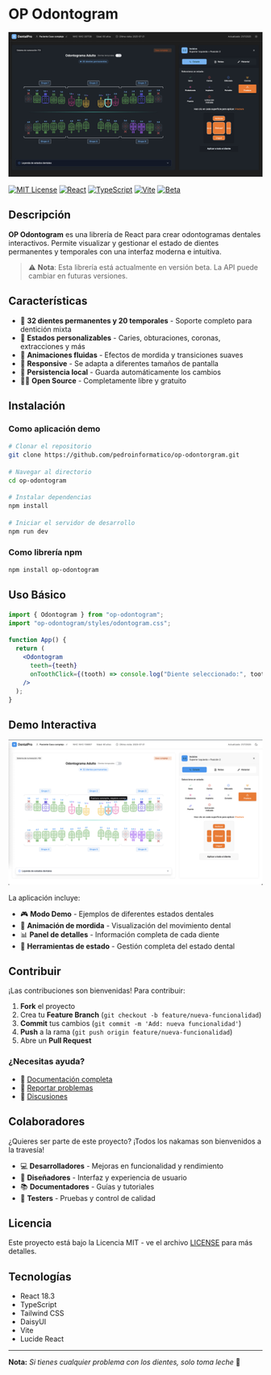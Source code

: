 # OP Odontogram

![OP Odontogram Demo](src/img/odontograma-dark.png)

[![MIT License](https://img.shields.io/badge/License-MIT-blue.svg)](LICENSE)
[![React](https://img.shields.io/badge/React-18.3-61dafb.svg)](https://reactjs.org/)
[![TypeScript](https://img.shields.io/badge/TypeScript-5.5-3178c6.svg)](https://www.typescriptlang.org/)
[![Vite](https://img.shields.io/badge/Vite-5.4-646cff.svg)](https://vitejs.dev/)
[![Beta](https://img.shields.io/badge/Status-Beta-yellow.svg)]()

## Descripción

**OP Odontogram** es una librería de React para crear odontogramas dentales interactivos. Permite visualizar y gestionar el estado de dientes permanentes y temporales con una interfaz moderna e intuitiva.

> ⚠️ **Nota**: Esta librería está actualmente en versión beta. La API puede cambiar en futuras versiones.

## Características

- 🦷 **32 dientes permanentes y 20 temporales** - Soporte completo para dentición mixta
- 🎨 **Estados personalizables** - Caries, obturaciones, coronas, extracciones y más
- 🌊 **Animaciones fluidas** - Efectos de mordida y transiciones suaves
- 📱 **Responsive** - Se adapta a diferentes tamaños de pantalla
- 💾 **Persistencia local** - Guarda automáticamente los cambios
- 🏴‍☠️ **Open Source** - Completamente libre y gratuito

## Instalación

### Como aplicación demo

```bash
# Clonar el repositorio
git clone https://github.com/pedroinformatico/op-odontorgram.git

# Navegar al directorio
cd op-odontogram

# Instalar dependencias
npm install

# Iniciar el servidor de desarrollo
npm run dev
```

### Como librería npm

```bash
npm install op-odontogram
```

## Uso Básico

```jsx
import { Odontogram } from "op-odontogram";
import "op-odontogram/styles/odontogram.css";

function App() {
  return (
    <Odontogram
      teeth={teeth}
      onToothClick={(tooth) => console.log("Diente seleccionado:", tooth)}
    />
  );
}
```

## Demo Interactiva

![Interfaz del Odontogram](src/img/odontograma.png)

La aplicación incluye:

- 🎮 **Modo Demo** - Ejemplos de diferentes estados dentales
- 🦷 **Animación de mordida** - Visualización del movimiento dental
- 📊 **Panel de detalles** - Información completa de cada diente
- 🔧 **Herramientas de estado** - Gestión completa del estado dental

## Contribuir

¡Las contribuciones son bienvenidas! Para contribuir:

1. **Fork** el proyecto
2. Crea tu **Feature Branch** (`git checkout -b feature/nueva-funcionalidad`)
3. **Commit** tus cambios (`git commit -m 'Add: nueva funcionalidad'`)
4. **Push** a la rama (`git push origin feature/nueva-funcionalidad`)
5. Abre un **Pull Request**

### ¿Necesitas ayuda?

- 📖 [Documentación completa](README-LIBRARY.md)
- 🐛 [Reportar problemas](https://github.com/pedroinformatico/op-odontorgram/issues)
- 💬 [Discusiones](https://github.com/pedroinformatico/op-odontorgram/discussions)

## Colaboradores

¿Quieres ser parte de este proyecto? ¡Todos los nakamas son bienvenidos a la travesía!

- 💻 **Desarrolladores** - Mejoras en funcionalidad y rendimiento
- 🎨 **Diseñadores** - Interfaz y experiencia de usuario
- 📚 **Documentadores** - Guías y tutoriales
- 🔬 **Testers** - Pruebas y control de calidad

## Licencia

Este proyecto está bajo la Licencia MIT - ve el archivo [LICENSE](LICENSE) para más detalles.

## Tecnologías

- React 18.3
- TypeScript
- Tailwind CSS
- DaisyUI
- Vite
- Lucide React

---

**Nota:** _Si tienes cualquier problema con los dientes, solo toma leche_ 🥛
